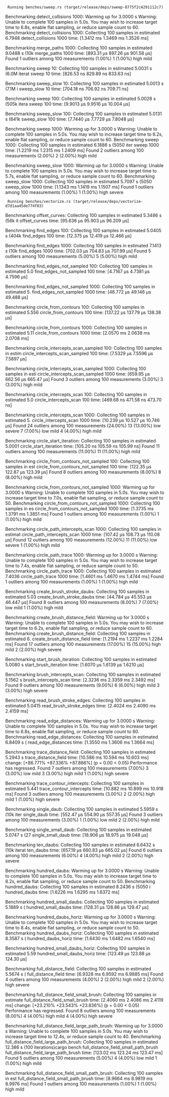      Running benches/sweep.rs (target/release/deps/sweep-8775f2c4291112c7)

Benchmarking detect_collisions 1000: Warming up for 3.0000 s
Warning: Unable to complete 100 samples in 5.0s. You may wish to increase target time to 6.8s, enable flat sampling, or
reduce sample count to 60.
Benchmarking detect_collisions 1000: Collecting 100 samples in estimated 6.7948
detect_collisions 1000 time:   [1.3412 ms 1.3469 ms 1.3526 ms]

Benchmarking merge_paths 1000: Collecting 100 samples in estimated 9.0488 s (10k
merge_paths 1000 time:   [893.31 µs 897.26 µs 901.58 µs]
Found 1 outliers among 100 measurements (1.00%)
1 (1.00%) high mild

Benchmarking sweep 10: Collecting 100 samples in estimated 5.0031 s (6.0M iterat
sweep 10 time:   [826.53 ns 829.89 ns 833.63 ns]

Benchmarking sweep_slow 10: Collecting 100 samples in estimated 5.0013 s (7.1M i
sweep_slow 10 time:   [704.18 ns 706.92 ns 709.71 ns]

Benchmarking sweep 100: Collecting 100 samples in estimated 5.0028 s (505k itera
sweep 100 time:   [9.9013 µs 9.9516 µs 10.004 µs]

Benchmarking sweep_slow 100: Collecting 100 samples in estimated 5.0131 s (641k
sweep_slow 100 time:   [7.7440 µs 7.7729 µs 7.8048 µs]

Benchmarking sweep 1000: Warming up for 3.0000 s
Warning: Unable to complete 100 samples in 5.0s. You may wish to increase target time to 6.2s, enable flat sampling, or
reduce sample count to 60.
Benchmarking sweep 1000: Collecting 100 samples in estimated 6.1886 s (5050 iter
sweep 1000 time:   [1.2219 ms 1.2315 ms 1.2409 ms]
Found 2 outliers among 100 measurements (2.00%)
2 (2.00%) high mild

Benchmarking sweep_slow 1000: Warming up for 3.0000 s
Warning: Unable to complete 100 samples in 5.0s. You may wish to increase target time to 5.7s, enable flat sampling, or
reduce sample count to 60.
Benchmarking sweep_slow 1000: Collecting 100 samples in estimated 5.7097 s (5050
sweep_slow 1000 time:   [1.1343 ms 1.1419 ms 1.1507 ms]
Found 1 outliers among 100 measurements (1.00%)
1 (1.00%) high severe

     Running benches/vectorize.rs (target/release/deps/vectorize-d7d1aa45de774f03)

Benchmarking offset_curves: Collecting 100 samples in estimated 5.3486 s (56k it
offset_curves time:   [95.636 µs 95.903 µs 96.209 µs]

Benchmarking find_edges 100: Collecting 100 samples in estimated 5.0405 s (404k
find_edges 100 time:   [12.375 µs 12.419 µs 12.466 µs]

Benchmarking find_edges 1000: Collecting 100 samples in estimated 7.1413 s (10k
find_edges 1000 time:   [702.03 µs 704.83 µs 707.99 µs]
Found 5 outliers among 100 measurements (5.00%)
5 (5.00%) high mild

Benchmarking find_edges_not_sampled 100: Collecting 100 samples in estimated 5.0
find_edges_not_sampled 100
time:   [4.7167 µs 4.7381 µs 4.7596 µs]

Benchmarking find_edges_not_sampled 1000: Collecting 100 samples in estimated 5.
find_edges_not_sampled 1000
time:   [48.772 µs 49.146 µs 49.488 µs]

Benchmarking circle_from_contours 100: Collecting 100 samples in estimated 5.556
circle_from_contours 100
time:   [137.22 µs 137.79 µs 138.38 µs]

Benchmarking circle_from_contours 1000: Collecting 100 samples in estimated 5.11
circle_from_contours 1000
time:   [2.0570 ms 2.0638 ms 2.0708 ms]

Benchmarking circle_intercepts_scan_sampled 100: Collecting 100 samples in estim
circle_intercepts_scan_sampled 100
time:   [7.5329 µs 7.5596 µs 7.5897 µs]

Benchmarking circle_intercepts_scan_sampled 1000: Collecting 100 samples in esti
circle_intercepts_scan_sampled 1000
time:   [659.95 µs 662.56 µs 665.47 µs]
Found 3 outliers among 100 measurements (3.00%)
3 (3.00%) high mild

Benchmarking circle_intercepts_scan 100: Collecting 100 samples in estimated 5.0
circle_intercepts_scan 100
time:   [469.68 ns 471.58 ns 473.70 ns]

Benchmarking circle_intercepts_scan 1000: Collecting 100 samples in estimated 5.
circle_intercepts_scan 1000
time:   [10.239 µs 10.527 µs 10.746 µs]
Found 24 outliers among 100 measurements (24.00%)
13 (13.00%) low severe
7 (7.00%) low mild
4 (4.00%) high mild

Benchmarking circle_start_iteration: Collecting 100 samples in estimated 5.0001
circle_start_iteration time:   [105.20 ns 105.59 ns 105.99 ns]
Found 11 outliers among 100 measurements (11.00%)
11 (11.00%) high mild

Benchmarking circle_from_contours_not_sampled 100: Collecting 100 samples in est
circle_from_contours_not_sampled 100
time:   [122.35 µs 122.87 µs 123.39 µs]
Found 8 outliers among 100 measurements (8.00%)
8 (8.00%) high mild

Benchmarking circle_from_contours_not_sampled 1000: Warming up for 3.0000 s
Warning: Unable to complete 100 samples in 5.0s. You may wish to increase target time to 7.0s, enable flat sampling, or
reduce sample count to 50.
Benchmarking circle_from_contours_not_sampled 1000: Collecting 100 samples in es
circle_from_contours_not_sampled 1000
time:   [1.3735 ms 1.3791 ms 1.3851 ms]
Found 1 outliers among 100 measurements (1.00%)
1 (1.00%) high mild

Benchmarking circle_path_intercepts_scan 1000: Collecting 100 samples in estimat
circle_path_intercepts_scan 1000
time:   [107.42 µs 108.73 µs 110.08 µs]
Found 12 outliers among 100 measurements (12.00%)
11 (11.00%) low severe
1 (1.00%) high mild

Benchmarking circle_path_trace 1000: Warming up for 3.0000 s
Warning: Unable to complete 100 samples in 5.0s. You may wish to increase target time to 7.4s, enable flat sampling, or
reduce sample count to 50.
Benchmarking circle_path_trace 1000: Collecting 100 samples in estimated 7.4036
circle_path_trace 1000 time:   [1.4601 ms 1.4670 ms 1.4744 ms]
Found 1 outliers among 100 measurements (1.00%)
1 (1.00%) high mild

Benchmarking create_brush_stroke_daubs: Collecting 100 samples in estimated 5.03
create_brush_stroke_daubs
time:   [44.784 µs 45.553 µs 46.447 µs]
Found 8 outliers among 100 measurements (8.00%)
7 (7.00%) low mild
1 (1.00%) high mild

Benchmarking create_brush_distance_field: Warming up for 3.0000 s
Warning: Unable to complete 100 samples in 5.0s. You may wish to increase target time to 6.2s, enable flat sampling, or
reduce sample count to 60.
Benchmarking create_brush_distance_field: Collecting 100 samples in estimated 6.
create_brush_distance_field
time:   [1.2194 ms 1.2237 ms 1.2284 ms]
Found 17 outliers among 100 measurements (17.00%)
15 (15.00%) high mild
2 (2.00%) high severe

Benchmarking start_brush_iteration: Collecting 100 samples in estimated 5.0080 s
start_brush_iteration time:   [1.6070 µs 1.6139 µs 1.6210 µs]

Benchmarking brush_intercepts_scan: Collecting 100 samples in estimated 5.1562 s
brush_intercepts_scan time:   [2.3236 ms 2.3359 ms 2.3492 ms]
Found 9 outliers among 100 measurements (9.00%)
6 (6.00%) high mild
3 (3.00%) high severe

Benchmarking read_brush_stroke_edges: Collecting 100 samples in estimated 5.0415
read_brush_stroke_edges time:   [2.4024 ms 2.4090 ms 2.4159 ms]

Benchmarking read_edge_distances: Warming up for 3.0000 s
Warning: Unable to complete 100 samples in 5.0s. You may wish to increase target time to 6.8s, enable flat sampling, or
reduce sample count to 60.
Benchmarking read_edge_distances: Collecting 100 samples in estimated 6.8409 s (
read_edge_distances time:   [1.3550 ms 1.3606 ms 1.3664 ms]

Benchmarking trace_distance_field: Collecting 100 samples in estimated 5.2943 s
trace_distance_field time:   [10.586 ms 10.594 ms 10.603 ms]
change: [+86.771% +87.336% +87.886%] (p = 0.00 < 0.05)
Performance has regressed.
Found 7 outliers among 100 measurements (7.00%)
3 (3.00%) low mild
3 (3.00%) high mild
1 (1.00%) high severe

Benchmarking trace_contour_intercepts: Collecting 100 samples in estimated 5.441
trace_contour_intercepts
time:   [10.882 ms 10.899 ms 10.918 ms]
Found 3 outliers among 100 measurements (3.00%)
2 (2.00%) high mild
1 (1.00%) high severe

Benchmarking single_daub: Collecting 100 samples in estimated 5.5959 s (10k iter
single_daub time:   [552.47 µs 554.90 µs 557.35 µs]
Found 3 outliers among 100 measurements (3.00%)
1 (1.00%) low mild
2 (2.00%) high mild

Benchmarking single_small_daub: Collecting 100 samples in estimated 5.0747 s (27
single_small_daub time:   [18.906 µs 18.975 µs 19.048 µs]

Benchmarking ten_daubs: Collecting 100 samples in estimated 6.6432 s (10k iterat
ten_daubs time:   [657.19 µs 660.83 µs 665.02 µs]
Found 6 outliers among 100 measurements (6.00%)
4 (4.00%) high mild
2 (2.00%) high severe

Benchmarking hundred_daubs: Warming up for 3.0000 s
Warning: Unable to complete 100 samples in 5.0s. You may wish to increase target time to 8.2s, enable flat sampling, or
reduce sample count to 50.
Benchmarking hundred_daubs: Collecting 100 samples in estimated 8.2436 s (5050 i
hundred_daubs time:   [1.6226 ms 1.6295 ms 1.6372 ms]

Benchmarking hundred_small_daubs: Collecting 100 samples in estimated 5.1889 s (
hundred_small_daubs time:   [128.31 µs 128.86 µs 129.47 µs]

Benchmarking hundred_daubs_horiz: Warming up for 3.0000 s
Warning: Unable to complete 100 samples in 5.0s. You may wish to increase target time to 8.4s, enable flat sampling, or
reduce sample count to 50.
Benchmarking hundred_daubs_horiz: Collecting 100 samples in estimated 8.3587 s (
hundred_daubs_horiz time:   [1.6430 ms 1.6482 ms 1.6540 ms]

Benchmarking hundred_small_daubs_horiz: Collecting 100 samples in estimated 5.59
hundred_small_daubs_horiz
time:   [123.49 µs 123.88 µs 124.30 µs]

Benchmarking full_distance_field: Collecting 100 samples in estimated 5.5674 s (
full_distance_field time:   [6.9328 ms 6.9592 ms 6.9885 ms]
Found 4 outliers among 100 measurements (4.00%)
2 (2.00%) high mild
2 (2.00%) high severe

Benchmarking full_distance_field_small_brush: Collecting 100 samples in estimate
full_distance_field_small_brush
time:   [2.4060 ms 2.4086 ms 2.4119 ms]
change: [+23.210% +23.543% +23.836%] (p = 0.00 < 0.05)
Performance has regressed.
Found 8 outliers among 100 measurements (8.00%)
4 (4.00%) high mild
4 (4.00%) high severe

Benchmarking full_distance_field_large_path_brush: Warming up for 3.0000 s
Warning: Unable to complete 100 samples in 5.0s. You may wish to increase target time to 12.4s, or reduce sample count
to 40.
Benchmarking full_distance_field_large_path_brush: Collecting 100 samples in estimated 12.386 s (100 iterations)cargo
bench full_distance_field_small_path_brush
full_distance_field_large_path_brush
time:   [123.02 ms 123.24 ms 123.47 ms]
Found 5 outliers among 100 measurements (5.00%)
4 (4.00%) low mild
1 (1.00%) high mild

Benchmarking full_distance_field_small_path_brush: Collecting 100 samples in est
full_distance_field_small_path_brush
time:   [8.9664 ms 8.9819 ms 8.9976 ms]
Found 1 outliers among 100 measurements (1.00%)
1 (1.00%) high mild
